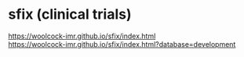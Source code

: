 # sfix (clinical trials)

https://woolcock-imr.github.io/sfix/index.html  
https://woolcock-imr.github.io/sfix/index.html?database=development  
